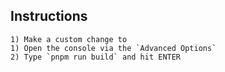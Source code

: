 ## Instructions
    1) Make a custom change to 
    1) Open the console via the `Advanced Options`
    2) Type `pnpm run build` and hit ENTER
